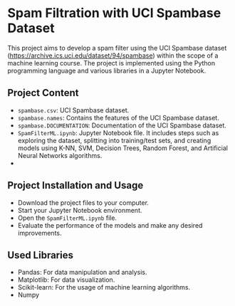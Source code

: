 # Spam Filtration with UCI Spambase Dataset

This project aims to develop a spam filter using the UCI Spambase dataset (https://archive.ics.uci.edu/dataset/94/spambase) within the scope of a machine learning course. The project is implemented using the Python programming language and various libraries in a Jupyter Notebook.

## Project Content
- `spambase.csv`: UCI Spambase dataset.
- `spambase.names`: Contains the features of the UCI Spambase dataset.
- `spambase.DOCUMENTATION`: Documentation of the UCI Spambase dataset.
- `SpamFilterML.ipynb`: Jupyter Notebook file. It includes steps such as exploring the dataset, splitting into training/test sets, and creating models using K-NN, SVM, Decision Trees, Random Forest, and Artificial Neural Networks algorithms.
- 
## Project Installation and Usage
- Download the project files to your computer.
- Start your Jupyter Notebook environment.
- Open the `SpamFilterML.ipynb` file.
- Evaluate the performance of the models and make any desired improvements.


## Used Libraries
- Pandas: For data manipulation and analysis.
- Matplotlib: For data visualization.
- Scikit-learn: For the usage of machine learning algorithms.
- Numpy









